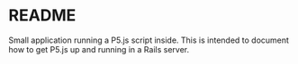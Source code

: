# README

Small application running a P5.js script inside. This is intended to document how to get P5.js up and running in a Rails server.